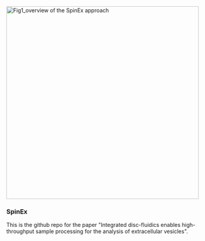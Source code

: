 <img width="504" alt="Fig1_overview of the SpinEx approach" src="https://github.com/kylie0914/SpinEx/assets/48717355/a6299851-843e-4ad6-bfde-f2ad4a6588ab">

### SpinEx
This is the github repo for the paper "Integrated disc-fluidics enables high-throughput sample processing for the analysis of extracellular vesicles". 

